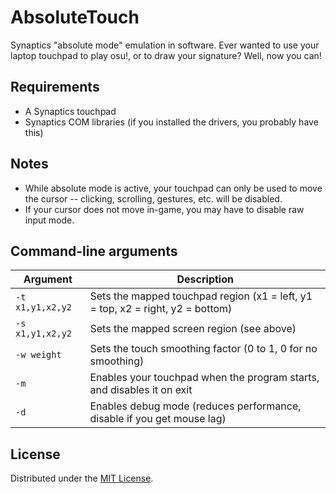 # AbsoluteTouch

Synaptics "absolute mode" emulation in software. Ever wanted to use
your laptop touchpad to play osu!, or to draw your signature? Well,
now you can!

## Requirements

- A Synaptics touchpad
- Synaptics COM libraries (if you installed the drivers, you probably have this)

## Notes

- While absolute mode is active, your touchpad can only be used to move the
cursor -- clicking, scrolling, gestures, etc. will be disabled.
- If your cursor does not move in-game, you may have to disable raw input mode.

## Command-line arguments

| Argument         | Description                                                                    |
|------------------|--------------------------------------------------------------------------------|
| `-t x1,y1,x2,y2` | Sets the mapped touchpad region (x1 = left, y1 = top, x2 = right, y2 = bottom) |
| `-s x1,y1,x2,y2` | Sets the mapped screen region (see above)                                      |
| `-w weight`      | Sets the touch smoothing factor (0 to 1, 0 for no smoothing)                   |
| `-m`             | Enables your touchpad when the program starts, and disables it on exit         |
| `-d`             | Enables debug mode (reduces performance, disable if you get mouse lag)         |

## License

Distributed under the [MIT License](http://opensource.org/licenses/MIT).
